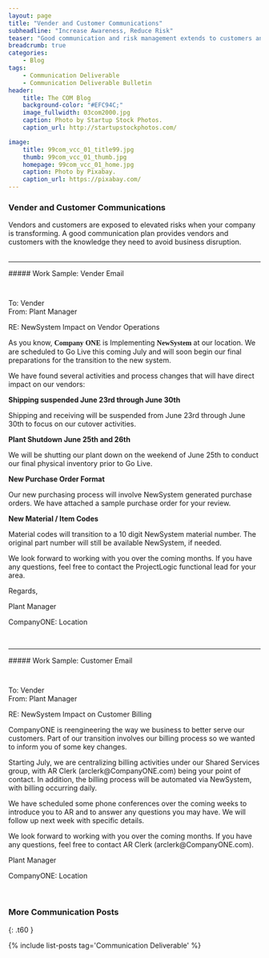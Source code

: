 ```yaml
---
layout: page
title: "Vender and Customer Communications"
subheadline: "Increase Awareness, Reduce Risk"
teaser: "Good communication and risk management extends to customers and vendors."
breadcrumb: true
categories:
    - Blog
tags:
    - Communication Deliverable
    - Communication Deliverable Bulletin
header:
    title: The COM Blog
    background-color: "#EFC94C;"
    image_fullwidth: 03com2000.jpg
    caption: Photo by Startup Stock Photos.
    caption_url: http://startupstockphotos.com/

image:
    title: 99com_vcc_01_title99.jpg
    thumb: 99com_vcc_01_thumb.jpg
    homepage: 99com_vcc_01_home.jpg
    caption: Photo by Pixabay.
    caption_url: https://pixabay.com/
---
```


### Vender and Customer Communications
Vendors and customers are exposed to elevated risks when your company is transforming. A good communication plan provides vendors and customers with the knowledge they need to avoid business disruption.  
<br>
<hr>
##### Work Sample: Vender Email
<br>
<div class="row" >
  <div class="medium-12 columns t30">
    <p class="show-for-small-only"><img src="{{ site.urlimg }}99com_vcc_01_email_sm.jpg" alt=""></p>
    <p class="show-for-medium-up"><img src="{{ site.urlimg }}99com_vcc_01_email_lg.jpg" alt=""></p>
  </div>
</div>
<p></p>
<p style="margin:0;">To: Vender</p>
<p style="margin:0;">From: Plant Manager</p>
<p>RE: NewSystem Impact on Vendor Operations</p>

<p>As you know, <span style="font-family: Times; font-weight: bold">Company</span> <span style="font-family: Times; font-weight: bold; color: rgb (0, 112, 192)">ONE</span> is Implementing <span style="font-family: Times; font-weight: bold">NewSystem</span> at our location. We are scheduled to Go Live this coming July and will soon begin our final preparations for the transition to the new system.</p>

<p>We have found several activities and process changes that will have direct impact on our vendors:</p>

<p style="margin:0;"><b>Shipping suspended June 23rd through June 30th</b></p>
<p>Shipping and receiving will be suspended from June 23rd through June 30th to focus on our cutover activities.</p>

<p style="margin:0;"><b>Plant Shutdown June 25th and 26th</b></p>
<p>We will be shutting our plant down on the weekend of June 25th to conduct our final physical inventory prior to Go Live.</p>

<p style="margin:0;"><b>New Purchase Order Format</b></p>
<p>Our new purchasing process will involve NewSystem generated purchase orders. We have attached a sample purchase order for your review.</p>

<p style="margin:0;"><b>New Material / Item Codes</b></p>
<p>Material codes will transition to a 10 digit NewSystem material number. The original part number will still be available NewSystem, if needed.</p>

<p>We look forward to working with you over the coming months. If you have any questions, feel free to contact the ProjectLogic functional lead for your area.</p>

<p>Regards,</p>

<p style="margin:0;">Plant Manager</p>
<p>CompanyONE: Location</p>
<br>
<hr>
##### Work Sample: Customer Email
<br>
<div class="row" >
  <div class="medium-12 columns t30">
    <p class="show-for-small-only"><img src="{{ site.urlimg }}99com_vcc_01_email_sm.jpg" alt=""></p>
    <p class="show-for-medium-up"><img src="{{ site.urlimg }}99com_vcc_01_email_lg.jpg" alt=""></p>
  </div>
</div>
<p></p>
<p style="margin:0;">To: Vender</p>
<p style="margin:0;">From: Plant Manager</p>
<p>RE: NewSystem Impact on Customer Billing</p>

<p>CompanyONE is reengineering the way we business to better serve our customers. Part of our transition involves our billing process so we wanted to inform you of some key changes.</p>

<p>Starting July, we are centralizing billing activities under our Shared Services group, with AR Clerk (arclerk@CompanyONE.com) being your point of contact. In addition, the billing process will be automated via NewSystem, with billing occurring daily.</p>

<p>We have scheduled some phone conferences over the coming weeks to introduce you to AR and to answer any questions you may have. We will follow up next week with specific details.</p>

<p>We look forward to working with you over the coming months. If you have any questions, feel free to contact AR Clerk (arclerk@CompanyONE.com).</p>

<p style="margin:0;">Plant Manager</p>
<p>CompanyONE: Location</p>

<br>


### More Communication Posts
{: .t60 }

{% include list-posts tag='Communication Deliverable' %}
